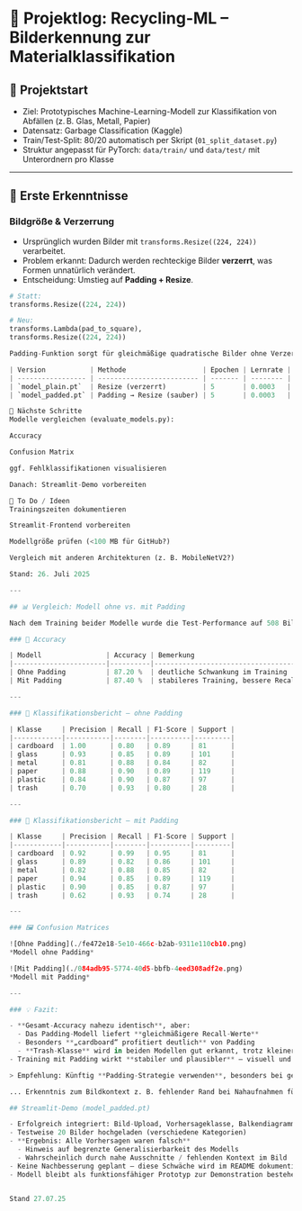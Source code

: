 # 📓 Projektlog: Recycling-ML – Bilderkennung zur Materialklassifikation

## 🌱 Projektstart
- Ziel: Prototypisches Machine-Learning-Modell zur Klassifikation von Abfällen (z. B. Glas, Metall, Papier)
- Datensatz: Garbage Classification (Kaggle)
- Train/Test-Split: 80/20 automatisch per Skript (`01_split_dataset.py`)
- Struktur angepasst für PyTorch: `data/train/` und `data/test/` mit Unterordnern pro Klasse

---

## 🧠 Erste Erkenntnisse

### Bildgröße & Verzerrung

- Ursprünglich wurden Bilder mit `transforms.Resize((224, 224))` verarbeitet.
- Problem erkannt: Dadurch werden rechteckige Bilder **verzerrt**, was Formen unnatürlich verändert.
- Entscheidung: Umstieg auf **Padding + Resize**.

```python
# Statt:
transforms.Resize((224, 224))

# Neu:
transforms.Lambda(pad_to_square),
transforms.Resize((224, 224))

Padding-Funktion sorgt für gleichmäßige quadratische Bilder ohne Verzerrung, zentriert mit weißem Rand.

| Version           | Methode                   | Epochen | Lernrate | Batchgröße | Zielgröße |
| ----------------- | ------------------------- | ------- | -------- | ---------- | --------- |
| `model_plain.pt`  | Resize (verzerrt)         | 5       | 0.0003   | 32         | 224×224   |
| `model_padded.pt` | Padding → Resize (sauber) | 5       | 0.0003   | 32         | 224×224   |

🧪 Nächste Schritte
Modelle vergleichen (evaluate_models.py):

Accuracy

Confusion Matrix

ggf. Fehlklassifikationen visualisieren

Danach: Streamlit-Demo vorbereiten

📝 To Do / Ideen
Trainingszeiten dokumentieren

Streamlit-Frontend vorbereiten

Modellgröße prüfen (<100 MB für GitHub?)

Vergleich mit anderen Architekturen (z. B. MobileNetV2?)

Stand: 26. Juli 2025

---

## 📊 Vergleich: Modell ohne vs. mit Padding

Nach dem Training beider Modelle wurde die Test-Performance auf 508 Bildern verglichen.

### 🔎 Accuracy

| Modell                | Accuracy | Bemerkung                           |
|-----------------------|----------|-------------------------------------|
| Ohne Padding          | 87.20 %  | deutliche Schwankung im Training    |
| Mit Padding           | 87.40 %  | stabileres Training, bessere Recall-Werte |

---

### 🧾 Klassifikationsbericht – ohne Padding

| Klasse     | Precision | Recall | F1-Score | Support |
|------------|-----------|--------|----------|---------|
| cardboard  | 1.00      | 0.80   | 0.89     | 81      |
| glass      | 0.93      | 0.85   | 0.89     | 101     |
| metal      | 0.81      | 0.88   | 0.84     | 82      |
| paper      | 0.88      | 0.90   | 0.89     | 119     |
| plastic    | 0.84      | 0.90   | 0.87     | 97      |
| trash      | 0.70      | 0.93   | 0.80     | 28      |

---

### 🧾 Klassifikationsbericht – mit Padding

| Klasse     | Precision | Recall | F1-Score | Support |
|------------|-----------|--------|----------|---------|
| cardboard  | 0.92      | 0.99   | 0.95     | 81      |
| glass      | 0.89      | 0.82   | 0.86     | 101     |
| metal      | 0.82      | 0.88   | 0.85     | 82      |
| paper      | 0.94      | 0.85   | 0.89     | 119     |
| plastic    | 0.90      | 0.85   | 0.87     | 97      |
| trash      | 0.62      | 0.93   | 0.74     | 28      |

---

### 🖼️ Confusion Matrices

![Ohne Padding](./fe472e18-5e10-466c-b2ab-9311e110cb10.png)
*Modell ohne Padding*

![Mit Padding](./084adb95-5774-40d5-bbfb-4eed308adf2e.png)
*Modell mit Padding*

---

### 💡 Fazit:

- **Gesamt-Accuracy nahezu identisch**, aber:
  - Das Padding-Modell liefert **gleichmäßigere Recall-Werte**
  - Besonders **„cardboard“ profitiert deutlich** von Padding
  - **Trash-Klasse** wird in beiden Modellen gut erkannt, trotz kleiner Datenbasis
- Training mit Padding wirkt **stabiler und plausibler** – visuell und metrisch.

> Empfehlung: Künftig **Padding-Strategie verwenden**, besonders bei gemischten oder unproportionalen Bildformaten.

... Erkenntnis zum Bildkontext z. B. fehlender Rand bei Nahaufnahmen führt zu Fehlern, Hinweis auf die Bildqualität zu achten

## Streamlit-Demo (model_padded.pt)

- Erfolgreich integriert: Bild-Upload, Vorhersageklasse, Balkendiagramm mit Wahrscheinlichkeiten
- Testweise 20 Bilder hochgeladen (verschiedene Kategorien)
- **Ergebnis: Alle Vorhersagen waren falsch**
  - Hinweis auf begrenzte Generalisierbarkeit des Modells
  - Wahrscheinlich durch nahe Ausschnitte / fehlenden Kontext im Bild
- Keine Nachbesserung geplant – diese Schwäche wird im README dokumentiert
- Modell bleibt als funktionsfähiger Prototyp zur Demonstration bestehen


Stand 27.07.25
